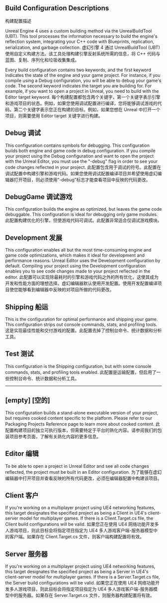 ## Build Configuration Descriptions
构建配置描述

Unreal Engine 4 uses a custom building method via the UnrealBuildTool (UBT). This tool processes the information necessary to build the engine's reflection system, integrating your C++ code with Blueprints, replication, serialization, and garbage collection.
虚幻引擎 4 通过 UnrealBuildTool (UBT) 使用自定义构建方法。该工具处理构建引擎反射系统所需的信息，将 C++ 代码与蓝图、复制、序列化和垃圾收集集成。

Every build configuration contains two keywords, and the first keyword indicates the state of the engine and your game project. For instance, if you compile using a Debug configuration, you will be able to debug your game's code. The second keyword indicates the target you are building for. For example, if you want to open a project in Unreal, you need to build with the Editor target keyword.
每个构建配置都包含两个关键字，第一个关键字表示引擎和游戏项目的状态。例如，如果您使用调试配置进行编译，您将能够调试游戏的代码。第二个关键字表示您正在构建的目标。例如，如果您想在 Unreal 中打开一个项目，则需要使用 Editor target 关键字进行构建。

## Debug 调试

This configuration contains symbols for debugging. This configuration builds both engine and game code in debug configuration. If you compile your project using the Debug configuration and want to open the project with the Unreal Editor, you must use the "-debug" flag in order to see your code changes reflected in your project.
此配置包含用于调试的符号。此配置在调试配置中构建引擎和游戏代码。如果您使用调试配置编译项目并希望使用虚幻编辑器打开项目，则必须使用“-debug”标志才能查看项目中反映的代码更改。

## DebugGame 调试游戏

This configuration builds the engine as optimized, but leaves the game code debuggable. This configuration is ideal for debugging only game modules.
此配置构建优化的引擎，但使游戏代码可调试。此配置非常适合仅调试游戏模块。

## Development 发展

This configuration enables all but the most time-consuming engine and game code optimizations, which makes it ideal for development and performance reasons. Unreal Editor uses the Development configuration by default. Compiling your project using the Development configuration enables you to see code changes made to your project reflected in the editor.
此配置可以实现除最耗时的引擎和游戏代码之外的所有优化，这使其成为开发和性能方面的理想选择。虚幻编辑器默认使用开发配置。使用开发配置编译项目使您能够看到编辑器中反映的对项目所做的代码更改。

## Shipping 船运

This is the configuration for optimal performance and shipping your game. This configuration strips out console commands, stats, and profiling tools.
这是实现最佳性能和交付游戏的配置。此配置去掉了控制台命令、统计数据和分析工具。

## Test 测试

This configuration is the Shipping configuration, but with some console commands, stats, and profiling tools enabled.
此配置是运输配置，但启用了一些控制台命令、统计数据和分析工具。

----------------------------------------------

## [empty] [空的]

This configuration builds a stand-alone executable version of your project, but requires cooked content specific to the platform. Please refer to our Packaging Projects Reference page to learn more about cooked content.
此配置构建项目的独立可执行版本，但需要特定于平台的熟化内容。请参阅我们的包装项目参考页面，了解有关熟化内容的更多信息。

## Editor 编辑

To be able to open a project in Unreal Editor and see all code changes reflected, the project must be built in an Editor configuration.
为了能够在虚幻编辑器中打开项目并查看反映的所有代码更改，必须在编辑器配置中构建该项目。

## Client 客户

If you're working on a multiplayer project using UE4 networking features, this target designates the specified project as being a Client in UE4's client-server model for multiplayer games. If there is a <Game>Client.Target.cs file, the Client build configurations will be valid.
如果您正在使用 UE4 网络功能开发多人游戏项目，则此目标会将指定项目指定为 UE4 多人游戏客户端-服务器模型中的客户端。如果存在 <Game>Client.Target.cs 文件，则客户端构建配置将有效。

## Server 服务器

If you're working on a multiplayer project using UE4 networking features, this target designates the specified project as being a Server in UE4's client-server model for multiplayer games. If there is a <Game>Server.Target.cs file, the Server build configurations will be valid.
如果您正在使用 UE4 网络功能开发多人游戏项目，则此目标会将指定项目指定为 UE4 多人游戏客户端-服务器模型中的服务器。如果存在 <Game>Server.Target.cs 文件，则服务器构建配置将有效。
